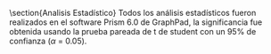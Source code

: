 \section{Analisis Estadístico}
Todos los análisis estadísticos fueron realizados en el software Prism 6.0 de GraphPad, la significancia fue obtenida usando la prueba pareada de t de student con un 95\% de confianza ($\alpha$ = 0.05).
